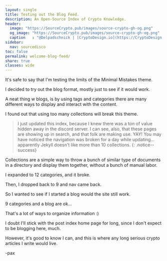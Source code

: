 ```yaml
---
layout: single
title: Testing out the Blog Feed.
description: An Open-Source Index of Crypto Knowledge.
header:
  image: "https://SourceCrypto.pub/images/source-crypto-gh-og.png"
  og_image: "https://SourceCrypto.pub/images/source-crypto-gh-og.png"
  caption   : "@Delpadschnick | [CryptoDesign.io](https://CryptoDesign.io)"
sidebar:
  nav: sourcedisco 
toc: false
permalink: welcome-blog-feed/
share: true
classes: wide
---
```


It's safe to say that I'm testing the limits of the Minimal Mistakes theme.

I decided to try out the blog format, mostly just to see if it would work.

A neat thing w blogs, is by using tags and categories there are many different ways to display and interact with the content.

I found out that using too many collections will break this theme. 

  >I just updated this index, because I knew there was a ton of value hidden away in the discord server. I can see, also, that these pages are showing up in search, and that folk are making use. YAY!  You may have noticed the navigation was broken for a day while updating... apparently Jekyll doesn't like more than 10 collections.
{: .notice--success}


Collections are a simple way to throw a bunch of similar type of documents in a directory and display them together, without a bunch of manual labor.

I expanded to 12 categories, and it broke.

Then, I dropped back to 9 and nav came back.

So I wanted to see if I started a blog would the site still work.

9 categories and a blog are ok... 

That's a lot of ways to organize information :)

I doubt I'll stick with the post index home page for long, since I don't expect to be blogging here, much.

However, it's good to know I can, and this is where any long serious crypto articles I write would live. 

-pax